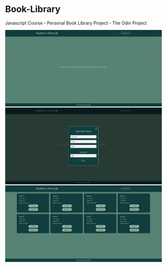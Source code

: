 # Book-Library
Javascript Course - Personal Book Library Project - The Odin Project

![Screenshot1](./images/Screenshot%202023-09-01%20at%204.31.22%20PM.png)
![Screenshot2](./images/Screenshot%202023-09-01%20at%204.31.34%20PM.png)
![Screenshot3](./images/Screenshot%202023-09-01%20at%204.33.34%20PM.png)
